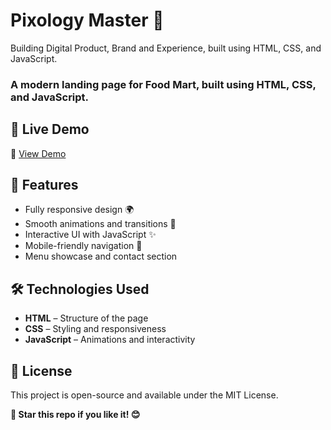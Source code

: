 # Pixology Master 🎨
Building Digital Product, Brand and Experience, built using HTML, CSS, and JavaScript.


### A modern landing page for Food Mart, built using HTML, CSS, and JavaScript.

## 🚀 Live Demo

🔗 [View Demo](https://faresgherbawi.github.io/pixology-master/)


## 📌 Features

- Fully responsive design 🌍  
- Smooth animations and transitions 🎨  
- Interactive UI with JavaScript ✨  
- Mobile-friendly navigation 📱  
- Menu showcase and contact section   


## 🛠️ Technologies Used

- **HTML** – Structure of the page  
- **CSS** – Styling and responsiveness  
- **JavaScript** – Animations and interactivity  

## 📜 License
This project is open-source and available under the MIT License.

**🌟 Star this repo if you like it! 😊**


